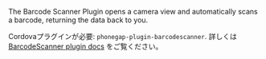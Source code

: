 
The Barcode Scanner Plugin opens a camera view and automatically scans a barcode, returning the data back to you.

Cordovaプラグインが必要: `phonegap-plugin-barcodescanner`. 詳しくは [BarcodeScanner plugin docs](https://github.com/phonegap/phonegap-plugin-barcodescanner) をご覧ください。
